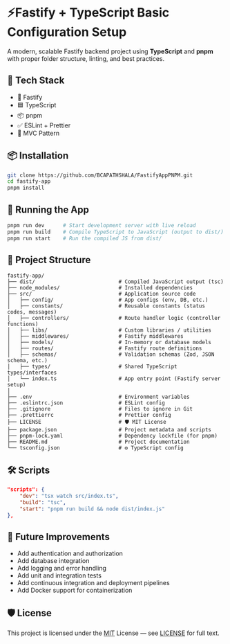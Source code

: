 # ⚡Fastify + TypeScript Basic Configuration Setup

A modern, scalable Fastify backend project using **TypeScript** and **pnpm** with proper folder structure, linting, and best practices.

## 🧰 Tech Stack

- 🚀 Fastify
- 🟦 TypeScript
- 📦 pnpm
- ✅ ESLint + Prettier
- 📁 MVC Pattern

## 📦 Installation

```bash
git clone https://github.com/BCAPATHSHALA/FastifyAppPNPM.git
cd fastify-app
pnpm install
```

## 🚀 Running the App

```bash
pnpm run dev      # Start development server with live reload
pnpm run build    # Compile TypeScript to JavaScript (output to dist/)
pnpm run start    # Run the compiled JS from dist/
```

## 📁 Project Structure

```plaintext
fastify-app/
├── dist/                           # Compiled JavaScript output (tsc)
├── node_modules/                   # Installed dependencies
├── src/                            # Application source code
│   ├── config/                     # App configs (env, DB, etc.)
│   ├── constants/                  # Reusable constants (status codes, messages)
│   ├── controllers/                # Route handler logic (controller functions)
│   ├── libs/                       # Custom libraries / utilities
│   ├── middlewares/                # Fastify middlewares
│   ├── models/                     # In-memory or database models
│   ├── routes/                     # Fastify route definitions
│   ├── schemas/                    # Validation schemas (Zod, JSON schema, etc.)
│   ├── types/                      # Shared TypeScript types/interfaces
│   └── index.ts                    # App entry point (Fastify server setup)
│
├── .env                            # Environment variables
├── .eslintrc.json                  # ESLint config
├── .gitignore                      # Files to ignore in Git
├── .prettierrc                     # Prettier config
├── LICENSE                         # 🛡 MIT License
├── package.json                    # Project metadata and scripts
├── pnpm-lock.yaml                  # Dependency lockfile (for pnpm)
├── README.md                       # Project documentation
└── tsconfig.json                   # ⚙ TypeScript config
```

## 🛠 Scripts

```json
"scripts": {
    "dev": "tsx watch src/index.ts",
    "build": "tsc",
    "start": "pnpm run build && node dist/index.js"
},
```

## 🚀 Future Improvements

- Add authentication and authorization
- Add database integration
- Add logging and error handling
- Add unit and integration tests
- Add continuous integration and deployment pipelines
- Add Docker support for containerization


## 🛡 License

This project is licensed under the [MIT](https://choosealicense.com/licenses/mit/) License — see [LICENSE](LICENSE) for full text.